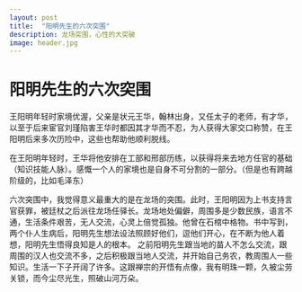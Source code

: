 ```yaml
---
layout: post
title:  "阳明先生的六次突围"
description: 龙场突围，心性的大突破
image: header.jpg
---
```




# 阳明先生的六次突围 #

王阳明年轻时家境优渥，父亲是状元王华，翰林出身，又任太子的老师，有才华，以至于后来宦官刘瑾陷害王华时都因其才华而不忍，为人获得大家交口称赞，在王阳明后来多次历险中，这些也帮助他顺利脱线。

在王阳明年轻时，王华将他安排在工部和邢部历练，以获得将来去地方任官的基础（知识技能人脉）。感慨一个人的家境也是自身不可分割的一部分。（但是也有跨越阶级的，比如毛泽东）

六次突围中，我觉得意义最重大的是在龙场的突围。此时，王阳明因为上书支持言官获罪，被廷杖之后派往龙场任驿长。龙场地处偏僻，周围多是少数民族，语言不通，生活条件艰苦，无人交流，心灵上倍觉孤独。他曾在石棺中格物。书中写到，两个仆人生病后，阳明先生想法设法照顾好他们，逗他们开心，在不断为他人着想，阳明先生悟得良知是人的根本。
之前阳明先生跟当地的苗人不怎么交流，跟周围的汉人也交流不多，之后积极跟当地人交流，并开始自己务农，教周围人一些知识。生活一下子开阔了许多。这跟禅宗的开悟有点像，我有明珠一颗，久被尘劳关锁，而今尘尽光生，照破山河万朵。

